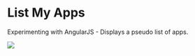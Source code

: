 List My Apps
============

Experimenting with AngularJS - Displays a pseudo list of apps.

<img src="https://storagezengocdn.blob.core.windows.net/github/viewapps_1.png">

